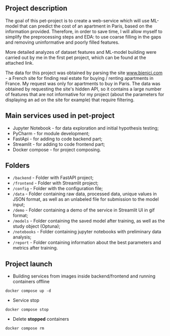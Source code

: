 ## Project description

The goal of this pet-project is to create a web-service which will use
ML-model that can predict the cost of an apartment in Paris, based on the
information provided. 
Therefore, in order to save time, I will allow myself to simplify the
preprocessing steps and EDA: to use coarse filling in the gaps and removing
uninformative and poorly filled features.

More detailed analyzes of dataset features and ML-model building were
carried out by me in the first pet project, which can be found at the attached
link.

The data for this project was obtained by parsing the site www.bienici.com - a
French site for finding real estate for buying / renting apartments in France.
My request was only for apartments to buy in Paris. The data was obtained by 
requesting the site's hidden API, so it contains a large number of features 
that are not informative for my project (about the parameters for displaying
an ad on the site for example) that require filtering.

## Main services used in pet-project
- Jupyter Notebook - for data exploration and initial hypothesis testing;
- PyCharm - for module development;
- FastApi - for adding to code backend part;
- Streamlit - for adding to code frontend part;
- Docker compose - for project composing.

## Folders
- `/backend` - Folder with FastAPI project;
- `/frontend` - Folder with Streamlit project;
- `/config` - Folder with the configuration file;
- `/data` - Folder containing raw data, processed data, unique values in JSON
format, as well as an unlabeled file for submission to the model input;
- `/demo` - Folder containing a demo of the service in Streamlit UI in gif
format;
- `/models` - Folder containing the saved model after training, as well as the
study object (Optuna);
- `/notebooks` - Folder containing jupyter notebooks with preliminary data
analysis;
- `/report` - Folder containing information about the best parameters and
metrics after training.

## Project launch

- Building services from images inside backend/frontend and running containers
offline

`docker compose up -d`

- Service stop 

`docker compose stop`

- Delete **stopped** containers

`docker compose rm`
